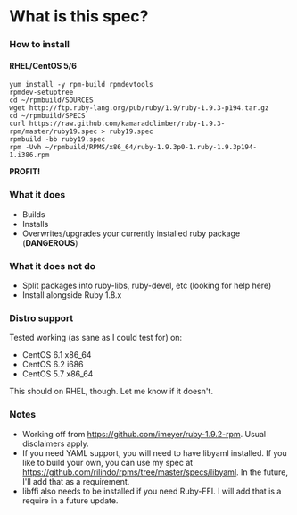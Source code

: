 # What is this spec?

### How to install

#### RHEL/CentOS 5/6

    yum install -y rpm-build rpmdevtools
    rpmdev-setuptree
    cd ~/rpmbuild/SOURCES
    wget http://ftp.ruby-lang.org/pub/ruby/1.9/ruby-1.9.3-p194.tar.gz
    cd ~/rpmbuild/SPECS
    curl https://raw.github.com/kamaradclimber/ruby-1.9.3-rpm/master/ruby19.spec > ruby19.spec
    rpmbuild -bb ruby19.spec
    rpm -Uvh ~/rpmbuild/RPMS/x86_64/ruby-1.9.3p0-1.ruby-1.9.3p194-1.i386.rpm

**PROFIT!**

### What it does

+ Builds
+ Installs
+ Overwrites/upgrades your currently installed ruby package (**DANGEROUS**)

### What it does **not** do

+ Split packages into ruby-libs, ruby-devel, etc (looking for help here)
+ Install alongside Ruby 1.8.x

### Distro support

Tested working (as sane as I could test for) on:

* CentOS 6.1 x86_64
* CentOS 6.2 i686
* CentOS 5.7 x86_64

This should on RHEL, though. Let me know if it doesn't.

### Notes
- Working off from https://github.com/imeyer/ruby-1.9.2-rpm. Usual disclaimers apply.
- If you need YAML support, you will need to have libyaml installed. If you like to 
  build your own, you can use my spec at https://github.com/rilindo/rpms/tree/master/specs/libyaml.
  In the future, I'll add that as a requirement.
- libffi also needs to be installed if you need Ruby-FFI. I will add that is a require in a future update.
